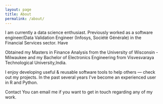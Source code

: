 ```yaml
---
layout: page
title: About
permalink: /about/
---
```



I am currently a data science enthusiast. Previously worked as a software engineer/Data Validation Engineer (Infosys, Société Générale) in the Financial Services sector. Have 

Obtained my Masters in Finance Analysis from the University of Wisconsin - Milwaukee and my Bachelor of Electronics Engineering from  Visvesvaraya Technological University,India.

I enjoy developing useful & reusable software tools to help others — check out my projects. In the past several years I've become an experienced user
in R and Python.

Contact
You can email me if you want to get in touch regarding any of my work.